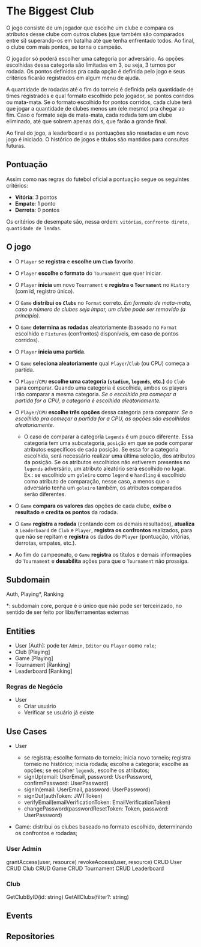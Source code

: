 # The Biggest Club

O jogo consiste de um jogador que escolhe um clube e compara os atributos desse clube com outros clubes (que também são comparados entre si) superando-os em batalha até que tenha enfrentado todos. Ao final, o clube com mais pontos, se torna o campeão.

O jogador só poderá escolher uma categoria por adversário. As opções escolhidas dessa categoria são limitadas em 3, ou seja, 3 turnos por rodada. Os pontos definidos pra cada opção é definida pelo jogo e seus critérios ficarão registrados em algum menu de ajuda.

A quantidade de rodadas até o fim do torneio é definida pela quantidade de times registrados e qual formato escolhido pelo jogador, se pontos corridos ou mata-mata. Se o formato escolhido for pontos corridos, cada clube terá que jogar a quantidade de clubes menos um (ele mesmo) pra chegar ao fim. Caso o formato seja de mata-mata, cada rodada tem um clube eliminado, até que sobrem apenas dois, que farão a grande final.

Ao final do jogo, a leaderboard e as pontuações são resetadas e um novo jogo é iniciado. O histórico de jogos e títulos são mantidos para consultas futuras.

## Pontuação

Assim como nas regras do futebol oficial a pontuação segue os seguintes critérios:

- **Vitória**: 3 pontos
- **Empate**: 1 ponto
- **Derrota**: 0 pontos

Os critérios de desempate são, nessa ordem: `vitórias`, `confronto direto`, `quantidade de lendas`.

## O jogo

- O `Player` se **registra** e **escolhe um `Club`** favorito.
- O `Player` **escolhe o formato** do `Tournament` que quer iniciar.
- O `Player` **inicia** um novo `Tournament` e **registra o `Tournament`** no `History` (com id, registro único).
- O `Game` **distribui os `Clubs`** no `Format` correto. *Em formato de mata-mata, caso o número de clubes seja ímpar, um clube pode ser removido (a princípio).*
- O `Game` **determina as rodadas** aleatoriamente (baseado no `Format` escolhido e `Fixtures` (confrontos) disponíveis, em caso de pontos corridos).

- O `Player` **inicia uma partida**.
- O `Game` **seleciona aleatoriamente** qual `Player`/`Club` (ou CPU) começa a partida.
- O `Player`/`CPU` **escolhe uma categoria (`stadium`, `legends`, etc.)** do `Club` para comparar. Quando uma categoria é escolhida, ambos os players irão comparar a mesma categoria. *Se o escolhido pra começar a partida for a CPU, a categoria é escolhida aleatoriamente.*
- O `Player`/`CPU` **escolhe três opções** dessa categoria para comparar. *Se o escolhido pra começar a partida for a CPU, as opções são escolhidas aleatoriamente.*
  - O caso de comparar a categoria `Legends` é um pouco diferente. Essa categoria tem uma subcategoria, `posição` em que se pode comparar atributos específicos de cada posição. Se essa for a categoria escolhida, será necessário realizar uma última seleção, dos atributos da posição. Se os atributos escolhidos não estiverem presentes no `legends` adversário, um atributo aleatório será escolhido no lugar. Ex.: se escolhido um `goleiro` como `legend` e `handling` é escolhido como atributo de comparação, nesse caso, a menos que o adversário tenha um `goleiro` também, os atributos comparados serão diferentes.

- O `Game` **compara os valores** das opções de cada clube, **exibe o resultado** e **credita os pontos** da rodada.
- O `Game` **registra a rodada** (contando com os demais resultados), **atualiza** a `Leaderboard` de `Club` e `Player`, **registra os confrontos** realizados, para que não se repitam e **registra** os dados do `Player` (pontuação, vitórias, derrotas, empates, etc.).
- Ao fim do campeonato, o `Game` **registra** os títulos e demais informações do `Tournament` e **desabilita** ações para que o `Tournament` não prossiga.

## Subdomain

Auth, Playing*, Ranking

*: subdomain core, porque é o único que não pode ser terceirizado, no sentido de ser feito por libs/ferramentas externas

## Entities

- User [Auth]: pode ter `Admin`, `Editor` ou `Player` como `role`;
- Club [Playing]
- Game [Playing]
- Tournament [Ranking]
- Leaderboard [Ranking]

### Regras de Negócio

- User
  - Criar usuário
  - Verificar se usuário já existe

## Use Cases

- User
  - se registra; escolhe formato do torneio; inicia novo torneio; registra torneio no histórico; inicia rodada; escolhe a categoria; escolhe as opções; se escolher `legends`, escolhe os atributos;
  - signUp(email: UserEmail, password: UserPassword, confirmPassword: UserPassword)
  - signIn(email: UserEmail, password: UserPassword)
  - signOut(authToken: JWTToken)
  - verifyEmail(emailVerificationToken: EmailVerificationToken)
  - changePassword(passwordResetToken: Token, password: UserPassword)
  
- Game: distribui os clubes baseado no formato escolhido, determinando os confrontos e rodadas; 


### User Admin

grantAccess(user, resource)
revokeAccess(user, resource)
CRUD User
CRUD Club
CRUD Game
CRUD Tournament
CRUD Leaderboard

### Club

GetClubByID(id: string)
GetAllClubs(filter?: string)

## Events
## Repositories